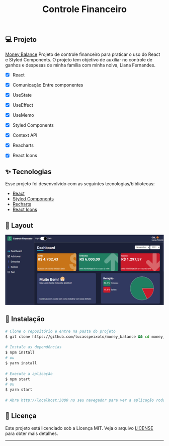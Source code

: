 <h1 align="center">
   Controle Financeiro
</h1>

<br>

## 💻 Projeto

[Money Balance](https://github.com/lucasspeixoto/money_balance) Projeto de controle financeiro para praticar o uso do React e Styled Components. O projeto tem objetivo de auxiliar no controle de ganhos e despesas de minha família com minha noiva, Liana Fernandes.

- [x] React
- [x] Comunicação Entre componentes
- [x] UseState
- [x] UseEffect
- [x] UseMemo
- [x] Styled Components
- [x] Context API
- [x] Reacharts
- [x] React Icons


## ✨ Tecnologias

Esse projeto foi desenvolvido com as seguintes tecnologias/bibliotecas:

- [React](https://reactjs.org)
- [Styled Components](https://styled-components.com/)
- [Recharts](https://recharts.org/en-US/)
- [React Icons](https://react-icons.github.io/react-icons/)

## 🔖 Layout

![interface](src/assets/layout.png 'Layout')


## 🚀 Instalação

```bash
# Clone o repositório e entre na pasta do projeto
$ git clone https://github.com/lucasspeixoto/money_balance && cd money_balance

# Instale as dependências
$ npm install
# ou
$ yarn install

# Execute a aplicação
$ npm start
# ou
$ yarn start

# Abra http://localhost:3000 no seu navegador para ver a aplicação rodando!
```

## 📝 Licença

Este projeto está licenciado sob a Licença MIT. Veja o arquivo [LICENSE](LICENSE) para obter mais detalhes.

---
